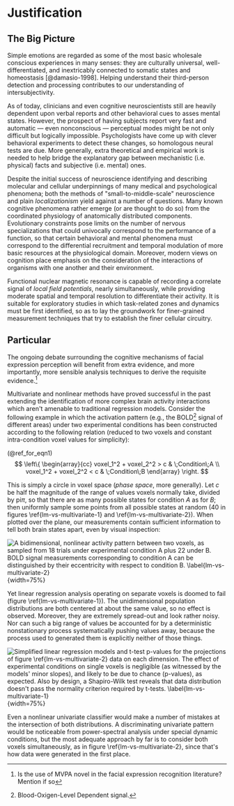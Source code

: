 # Justification

<!-- TODO: ¿son aportes teóricos, metodológicos, empíricos...? -->

<!-- Alexithymia patients, autism? Possibility of more accurate and -->
<!-- faster diagnostics, cross-validation among expert knowledge, neuroimaging, -->
<!-- etc. -->


## The Big Picture

<!-- necesita referencias bibliográficas -->

Simple emotions are regarded as some of the most basic wholesale
conscious experiences in many senses: they are culturally universal,
well-differentiated, and inextricably connected to somatic states and
homeostasis [@damasio-1998]. Helping understand their third-person
detection and processing contributes to our understanding of
intersubjectivity.

As of today, clinicians and even cognitive neuroscientists still are
heavily dependent upon verbal reports and other behavioral cues to
asses mental states. However, the prospect of having subjects report
very fast and automatic — even nonconscious — perceptual modes might
be not only difficult but logically impossible. Psychologists have
come up with clever behavioral experiments to detect these changes, so
homologous neural tests are due. More generally, extra
theoretical and empirical work is needed to help bridge the
explanatory gap between mechanistic (i.e. physical) facts and
subjective (i.e. mental) ones.

Despite the initial success of neuroscience identifying and describing
molecular and cellular underpinnings of many medical and psychological
phenomena; both the methods of "small-to-middle-scale" neuroscience
and plain _localizationism_ yield against a number of questions. Many
known cognitive phenomena rather emerge (or are thought to do so) from
the coordinated physiology of anatomically distributed
components. Evolutionary constraints pose limits on the number of
nervous specializations that could univocally correspond to the
performance of a function, so that certain behavioral and mental
phenomena must correspond to the differential recruitment and temporal
modulation of more basic resources at the physiological
domain. Moreover, modern views on cognition place emphasis on the
consideration of the interactions of organisms with one another and
their environment. <!-- ;with some even postulating that such
_grounding_ --> <!-- and _extension_ processes are inseparable from
cognition itself. -->

Functional nuclear magnetic resonance is capable of recording a
correlate signal of _local field potentials_, nearly simultaneously,
while providing moderate spatial and temporal resolution to
differentiate their activity. It is suitable for exploratory studies
in which task-related zones and dynamics must be first identified, so
as to lay the groundwork for finer-grained measurement techniques that
try to establish the finer cellular circuitry.

## Particular

The ongoing debate surrounding the cognitive mechanisms of facial
expression perception will benefit from extra evidence, and more
importantly, more sensible analysis techniques to derive the requisite
evidence.[^novelty] <!-- EEG, etc. -->

Multivariate and nonlinear methods have proved successful in the past
extending the identification of more complex brain activity
interactions which aren't amenable to traditional regression
models. Consider the following example in which the activation pattern
(e.g., the BOLD[^bold] signal of different areas) under two
experimental conditions has been constructed according to the
following relation (reduced to two voxels and constant intra-condition
voxel values for simplicity):

[^bold]: Blood-Oxigen-Level Dependent signal.

(@ref_for_eqn1) $$ \left\{ \begin{array}{cc} voxel_1^2 + voxel_2^2 > c & \;Condition\;A \\
                             voxel_1^2 + voxel_2^2 < c & \;Condition\;B
           \end{array} \right. $$

This is simply a circle in voxel space (_phase space_, more
generally). Let $c$ be half the magnitude of the range of values
voxels normally take, divided by pi$π$, so that there are as many
possible states for condition _A_ as for _B_; then uniformly sample
some points from all possible states at random (40 in figures
\ref{lm-vs-multivariate-1} and \ref{lm-vs-multivariate-2}). When
plotted over the plane, our measurements contain sufficient
information to tell both brain states apart, even by visual
inspection:

![A bidimensional, nonlinear activity pattern between two voxels, as
sampled from 18 trials under experimental condition _A_ plus 22 under
_B_.  BOLD signal measurements corresponding to condition _A_ can be
distinguished by their eccentricity with respect to condition
_B_. \label{lm-vs-multivariate-2}](source/figures/./lm-vs-multivariate-2.svg){width=75%}

Yet linear regression analysis operating on separate voxels is doomed
to fail (figure \ref{lm-vs-multivariate-1}). The unidimensional
population distributions are both centered at about the same value, so
no effect is observed. Moreover, they are extremely spread-out and
look rather noisy. Nor can such a big range of values be accounted for
by a deterministic nonstationary process systematically pushing values
away, because the process used to generated them is explicitly neither
of those things.

![Simplified linear regression models and $t$-test $p$-values for the
projections of figure \ref{lm-vs-multivariate-2} data on each
dimension. The effect of experimental conditions on single voxels is
negligible (as witnessed by the models' minor slopes), and likely to
be due to chance ($p$-values), as expected. Also by design, a
Shapiro-Wilk test reveals that data distribution doesn't pass the
normality criterion required by
$t$-tests. \label{lm-vs-multivariate-1}](source/figures/./lm-vs-multivariate-1.svg){width=75%}

Even a nonlinear univariate classifier would make a number of mistakes
at the intersection of both distributions. A discriminating univariate
pattern would be noticeable from power-spectral analysis under special
dynamic conditions, but the most adequate approach by far is to
consider both voxels simultaneously, as in figure
\ref{lm-vs-multivariate-2}, since that's how data were generated in
the first place.


[^novelty]: Is the use of MVPA novel in the facial expression
    recognition literature? Mention if so
